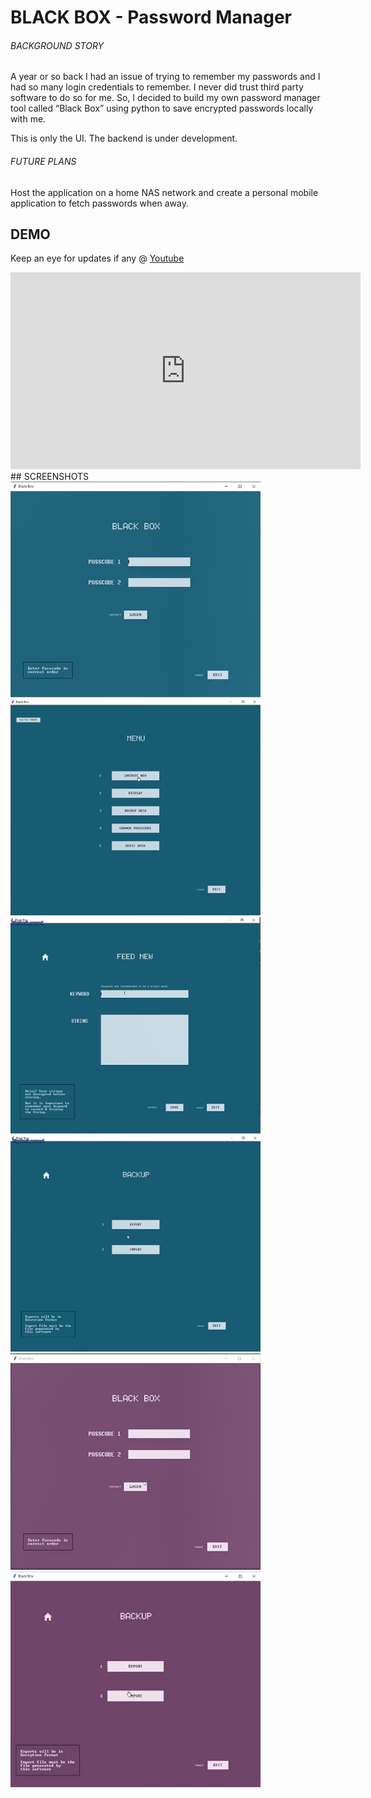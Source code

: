 # BLACK BOX - Password Manager

###### BACKGROUND STORY
A year or so back I had an issue of trying to remember my passwords and I had so many login credentials to remember. I never did trust third party
software to do so for me. So, I decided to build my own password manager tool called “Black Box” using
python to save encrypted passwords locally with me.

This is only the UI. The backend is under development.
###### FUTURE PLANS
Host the application on a home NAS network and create a personal mobile application to fetch passwords when away. 
## DEMO
Keep an eye for updates if any @ [Youtube](https://www.youtube.com/channel/UCevdb-ICQGDpyDTzo8-xK8Q)
<iframe width="560" height="315" src="https://www.youtube.com/embed/3zQMA-r2u7c" title="YouTube video player" frameborder="0" allow="accelerometer; autoplay; clipboard-write; encrypted-media; gyroscope; picture-in-picture" allowfullscreen></iframe>
## SCREENSHOTS

<img src="dump/image-20201201210513312.png" width="400">

<img src="dump/image-20201201210549130.png" width="400">

<img src="dump/image-20201201210605880.png" width="400">

<img src="dump/image-20201201210622084.png" width="400">

<img src="dump/image-20201201210658039.png" width="400">

<img src="dump/image-20201201210720932.png" width="400">
